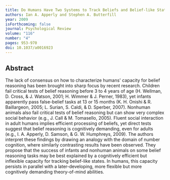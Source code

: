 ```yaml
---
title: Do Humans Have Two Systems to Track Beliefs and Belief-like States?
authors: Ian A. Apperly and Stephen A. Butterfill
year: 2009
isForthcoming: false
journal: Psychological Review
volume: "116"
number: "4"
pages: 953-970
doi: 10.1037/a0016923
---
```


## Abstract

The lack of consensus on how to characterize humans' capacity for belief reasoning has been brought into sharp focus by recent research. Children fail critical tests of belief reasoning before 3 to 4 years of age (H. Wellman, D. Cross, & J. Watson, 2001; H. Wimmer & J. Perner, 1983), yet infants apparently pass false-belief tasks at 13 or 15 months (K. H. Onishi & R. Baillargeon, 2005; L. Surian, S. Caldi, & D. Sperber, 2007). Nonhuman animals also fail critical tests of belief reasoning but can show very complex social behavior (e.g., J. Call & M. Tomasello, 2005). Fluent social interaction in adult humans implies efficient processing of beliefs, yet direct tests suggest that belief reasoning is cognitively demanding, even for adults (e.g., I. A. Apperly, D. Samson, & G. W. Humphreys, 2009). The authors interpret these findings by drawing an analogy with the domain of number cognition, where similarly contrasting results have been observed. They propose that the success of infants and nonhuman animals on some belief reasoning tasks may be best explained by a cognitively efficient but inflexible capacity for tracking belief-like states. In humans, this capacity persists in parallel with a later-developing, more flexible but more cognitively demanding theory-of-mind abilities.

